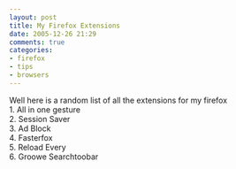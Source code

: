 ```yaml
---
layout: post
title: My Firefox Extensions
date: 2005-12-26 21:29
comments: true
categories:
- firefox
- tips
- browsers
---
```

Well here is a random list of all the extensions for my firefox<br />1. All in one gesture<br />2. Session Saver<br />3. Ad Block <br />4. Fasterfox<br />5. Reload Every<br />6. Groowe Searchtoobar<br /><br />
